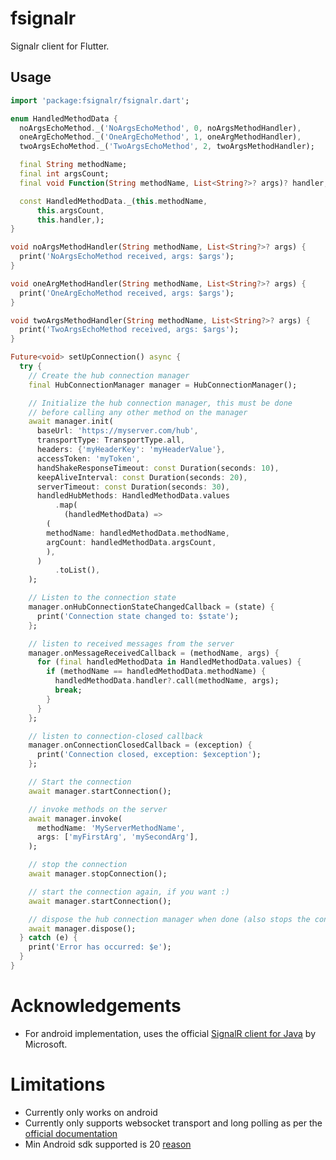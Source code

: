 # fsignalr

Signalr client for Flutter.

## Usage

```dart
import 'package:fsignalr/fsignalr.dart';

enum HandledMethodData {
  noArgsEchoMethod._('NoArgsEchoMethod', 0, noArgsMethodHandler),
  oneArgEchoMethod._('OneArgEchoMethod', 1, oneArgMethodHandler),
  twoArgsEchoMethod._('TwoArgsEchoMethod', 2, twoArgsMethodHandler);

  final String methodName;
  final int argsCount;
  final void Function(String methodName, List<String?>? args)? handler;

  const HandledMethodData._(this.methodName,
      this.argsCount,
      this.handler,);
}

void noArgsMethodHandler(String methodName, List<String?>? args) {
  print('NoArgsEchoMethod received, args: $args');
}

void oneArgMethodHandler(String methodName, List<String?>? args) {
  print('OneArgEchoMethod received, args: $args');
}

void twoArgsMethodHandler(String methodName, List<String?>? args) {
  print('TwoArgsEchoMethod received, args: $args');
}

Future<void> setUpConnection() async {
  try {
    // Create the hub connection manager
    final HubConnectionManager manager = HubConnectionManager();

    // Initialize the hub connection manager, this must be done
    // before calling any other method on the manager
    await manager.init(
      baseUrl: 'https://myserver.com/hub',
      transportType: TransportType.all,
      headers: {'myHeaderKey': 'myHeaderValue'},
      accessToken: 'myToken',
      handShakeResponseTimeout: const Duration(seconds: 10),
      keepAliveInterval: const Duration(seconds: 20),
      serverTimeout: const Duration(seconds: 30),
      handledHubMethods: HandledMethodData.values
          .map(
            (handledMethodData) =>
        (
        methodName: handledMethodData.methodName,
        argCount: handledMethodData.argsCount,
        ),
      )
          .toList(),
    );

    // Listen to the connection state
    manager.onHubConnectionStateChangedCallback = (state) {
      print('Connection state changed to: $state');
    };

    // listen to received messages from the server
    manager.onMessageReceivedCallback = (methodName, args) {
      for (final handledMethodData in HandledMethodData.values) {
        if (methodName == handledMethodData.methodName) {
          handledMethodData.handler?.call(methodName, args);
          break;
        }
      }
    };

    // listen to connection-closed callback
    manager.onConnectionClosedCallback = (exception) {
      print('Connection closed, exception: $exception');
    };

    // Start the connection
    await manager.startConnection();

    // invoke methods on the server
    await manager.invoke(
      methodName: 'MyServerMethodName',
      args: ['myFirstArg', 'mySecondArg'],
    );

    // stop the connection
    await manager.stopConnection();

    // start the connection again, if you want :)
    await manager.startConnection();

    // dispose the hub connection manager when done (also stops the connection)
    await manager.dispose();
  } catch (e) {
    print('Error has occurred: $e');
  }
}
```

# Acknowledgements

- For android implementation, uses the
  official [SignalR client for Java](https://github.com/dotnet/aspnetcore/tree/main/src/SignalR/clients/java/signalr)
  by Microsoft.

# Limitations

- Currently only works on android
- Currently only supports websocket transport and long polling as per
  the [official documentation](https://learn.microsoft.com/en-us/aspnet/core/signalr/java-client?view=aspnetcore-8.0#known-limitations)
- Min Android sdk supported is
  20 [reason](https://learn.microsoft.com/en-us/aspnet/core/signalr/java-client?view=aspnetcore-8.0#android-development-notes)
